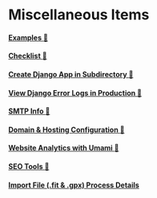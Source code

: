 # Miscellaneous Items

#### [Examples :link:](misc/examples.md)
#### [Checklist :link:](misc/checklist.md)
#### [Create Django App in Subdirectory :link:](misc/create_django_app.md)
#### [View Django Error Logs in Production :link:](misc/django_error_logs_production.md)
#### [SMTP Info :link:](misc/smtp_info.md)
#### [Domain & Hosting Configuration :link:](misc/domain_hosting.md)
#### [Website Analytics with Umami :link:](misc/website_analytics.md)
#### [SEO Tools :link:](misc/seo.md)
#### [Import File (.fit & .gpx) Process Details](misc/import_file.md)